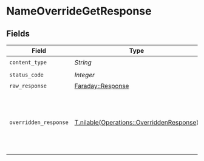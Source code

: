 # NameOverrideGetResponse


## Fields

| Field                                                                                      | Type                                                                                       | Required                                                                                   | Description                                                                                |
| ------------------------------------------------------------------------------------------ | ------------------------------------------------------------------------------------------ | ------------------------------------------------------------------------------------------ | ------------------------------------------------------------------------------------------ |
| `content_type`                                                                             | *String*                                                                                   | :heavy_check_mark:                                                                         | N/A                                                                                        |
| `status_code`                                                                              | *Integer*                                                                                  | :heavy_check_mark:                                                                         | N/A                                                                                        |
| `raw_response`                                                                             | [Faraday::Response](https://www.rubydoc.info/gems/faraday/Faraday/Response)                | :heavy_minus_sign:                                                                         | N/A                                                                                        |
| `overridden_response`                                                                      | [T.nilable(Operations::OverriddenResponse)](../../models/operations/overriddenresponse.md) | :heavy_minus_sign:                                                                         | A successful response that contains the simpleObject sent in the request body              |